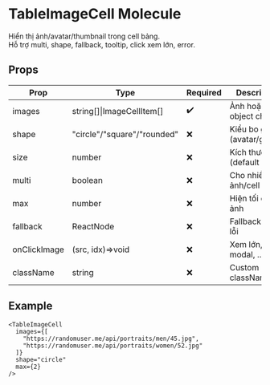 # TableImageCell Molecule

Hiển thị ảnh/avatar/thumbnail trong cell bảng.  
Hỗ trợ multi, shape, fallback, tooltip, click xem lớn, error.

## Props

| Prop         | Type                    | Required | Description                    |
|--------------|-------------------------|----------|--------------------------------|
| images       | string[]&#124;ImageCellItem[] | ✔️ | Ảnh hoặc object chi tiết        |
| shape        | "circle"/"square"/"rounded" | ❌  | Kiểu bo góc (avatar/gallery)   |
| size         | number                  | ❌       | Kích thước px (default 38)     |
| multi        | boolean                 | ❌       | Cho nhiều ảnh/cell             |
| max          | number                  | ❌       | Hiện tối đa N ảnh              |
| fallback     | ReactNode               | ❌       | Fallback nếu lỗi               |
| onClickImage | (src, idx)=>void        | ❌       | Xem lớn, mở modal, ...         |
| className    | string                  | ❌       | Custom className               |

## Example

```tsx
<TableImageCell
  images={[
    "https://randomuser.me/api/portraits/men/45.jpg",
    "https://randomuser.me/api/portraits/women/52.jpg"
  ]}
  shape="circle"
  max={2}
/>
